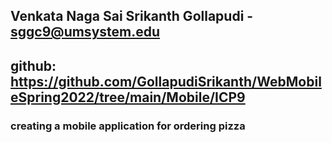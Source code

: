 ## Venkata Naga Sai Srikanth Gollapudi - sggc9@umsystem.edu

## github: https://github.com/GollapudiSrikanth/WebMobileSpring2022/tree/main/Mobile/ICP9

### creating a mobile application for ordering pizza
